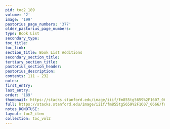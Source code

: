 ```yaml
---
pid: toc2_189
volume: '2'
image: '199'
pastorius_page_numbers: '377'
older_pastorius_page_numbers: 
type: Book List
secondary_type: 
toc_title: 
toc_link: 
section_title: Book List Additions
secondary_section_title: 
tertiary_section_title: 
pastorius_section_header: 
pastorius_description: 
contents: 111 - 232
notes: 
first_entry: 
last_entry: 
order: '189'
thumbnail: https://stacks.stanford.edu/image/iiif/fm855tg5659%2F1607_0666/full/100,/0/default.jpg
full: https://stacks.stanford.edu/image/iiif/fm855tg5659%2F1607_0666/full/full/0/default.jpg
notes_DONOTUSE: 
layout: toc2_item
collection: toc_vol2
---
```

